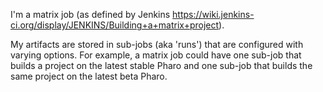 I'm a matrix job (as defined by Jenkins https://wiki.jenkins-ci.org/display/JENKINS/Building+a+matrix+project).

My artifacts are stored in sub-jobs (aka 'runs') that are configured with varying options. For example, a matrix job could have one sub-job that builds a project on the latest stable Pharo and one sub-job that builds the same project on the latest beta Pharo.